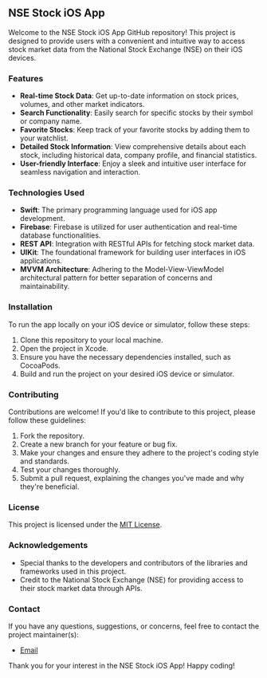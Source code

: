 ## NSE Stock iOS App

Welcome to the NSE Stock iOS App GitHub repository! This project is designed to provide users with a convenient and intuitive way to access stock market data from the National Stock Exchange (NSE) on their iOS devices. 

### Features
- **Real-time Stock Data**: Get up-to-date information on stock prices, volumes, and other market indicators.
- **Search Functionality**: Easily search for specific stocks by their symbol or company name.
- **Favorite Stocks**: Keep track of your favorite stocks by adding them to your watchlist.
- **Detailed Stock Information**: View comprehensive details about each stock, including historical data, company profile, and financial statistics.
- **User-friendly Interface**: Enjoy a sleek and intuitive user interface for seamless navigation and interaction.

### Technologies Used
- **Swift**: The primary programming language used for iOS app development.
- **Firebase**: Firebase is utilized for user authentication and real-time database functionalities.
- **REST API**: Integration with RESTful APIs for fetching stock market data.
- **UIKit**: The foundational framework for building user interfaces in iOS applications.
- **MVVM Architecture**: Adhering to the Model-View-ViewModel architectural pattern for better separation of concerns and maintainability.

### Installation
To run the app locally on your iOS device or simulator, follow these steps:
1. Clone this repository to your local machine.
2. Open the project in Xcode.
3. Ensure you have the necessary dependencies installed, such as CocoaPods.
4. Build and run the project on your desired iOS device or simulator.

### Contributing
Contributions are welcome! If you'd like to contribute to this project, please follow these guidelines:
1. Fork the repository.
2. Create a new branch for your feature or bug fix.
3. Make your changes and ensure they adhere to the project's coding style and standards.
4. Test your changes thoroughly.
5. Submit a pull request, explaining the changes you've made and why they're beneficial.

### License
This project is licensed under the [MIT License](LICENSE).

### Acknowledgements
- Special thanks to the developers and contributors of the libraries and frameworks used in this project.
- Credit to the National Stock Exchange (NSE) for providing access to their stock market data through APIs.

### Contact
If you have any questions, suggestions, or concerns, feel free to contact the project maintainer(s):
- [Email](mailto:mahima16rao@gmail.com)

Thank you for your interest in the NSE Stock iOS App! Happy coding!
